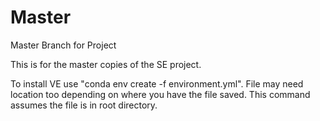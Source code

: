 # Master
Master Branch for Project

This is for the master copies of the SE project.

To install VE use "conda env create -f environment.yml". File may need location too depending on where you have the file saved. This command assumes the file is in root directory. 
